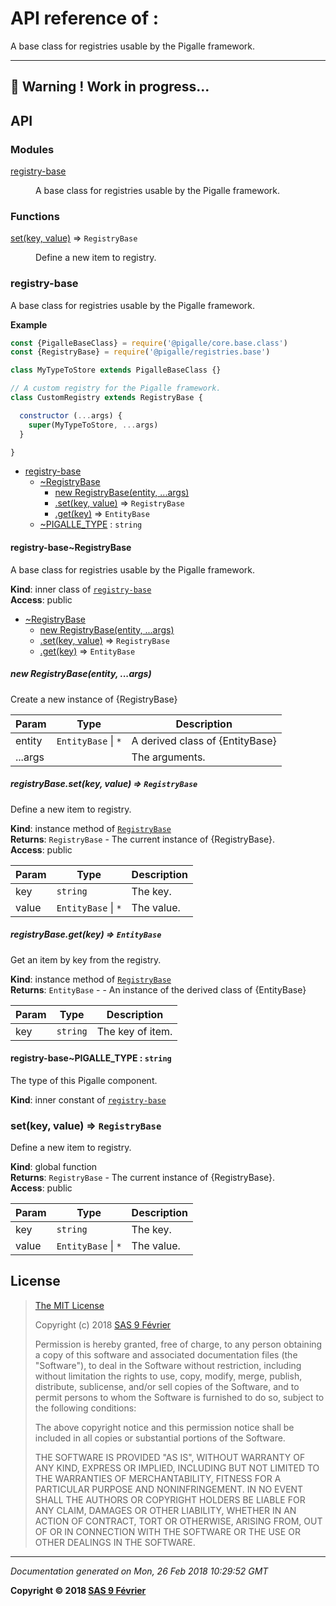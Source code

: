 # API reference of :

A base class for registries usable by the Pigalle framework.

---
&#x1F34E; **__Warning !__ Work in progress...**
---
## API

### Modules

<dl>
<dt><a href="#module_registry-base">registry-base</a></dt>
<dd><p>A base class for registries usable by the Pigalle framework.</p>
</dd>
</dl>

### Functions

<dl>
<dt><a href="#set">set(key, value)</a> ⇒ <code>RegistryBase</code></dt>
<dd><p>Define a new item to registry.</p>
</dd>
</dl>

<a name="module_registry-base"></a>

### registry-base
A base class for registries usable by the Pigalle framework.

**Example**  
```js
const {PigalleBaseClass} = require('@pigalle/core.base.class')
const {RegistryBase} = require('@pigalle/registries.base')

class MyTypeToStore extends PigalleBaseClass {}

// A custom registry for the Pigalle framework.
class CustomRegistry extends RegistryBase {

  constructor (...args) {
    super(MyTypeToStore, ...args)
  }

}
```

* [registry-base](#module_registry-base)
    * [~RegistryBase](#module_registry-base..RegistryBase)
        * [new RegistryBase(entity, ...args)](#new_module_registry-base..RegistryBase_new)
        * [.set(key, value)](#module_registry-base..RegistryBase+set) ⇒ <code>RegistryBase</code>
        * [.get(key)](#module_registry-base..RegistryBase+get) ⇒ <code>EntityBase</code>
    * [~PIGALLE_TYPE](#module_registry-base..PIGALLE_TYPE) : <code>string</code>

<a name="module_registry-base..RegistryBase"></a>

#### registry-base~RegistryBase
A base class for registries usable by the Pigalle framework.

**Kind**: inner class of [<code>registry-base</code>](#module_registry-base)  
**Access**: public  

* [~RegistryBase](#module_registry-base..RegistryBase)
    * [new RegistryBase(entity, ...args)](#new_module_registry-base..RegistryBase_new)
    * [.set(key, value)](#module_registry-base..RegistryBase+set) ⇒ <code>RegistryBase</code>
    * [.get(key)](#module_registry-base..RegistryBase+get) ⇒ <code>EntityBase</code>

<a name="new_module_registry-base..RegistryBase_new"></a>

##### new RegistryBase(entity, ...args)
Create a new instance of {RegistryBase}


| Param | Type | Description |
| --- | --- | --- |
| entity | <code>EntityBase</code> \| <code>\*</code> | A derived class of {EntityBase} |
| ...args |  | The arguments. |

<a name="module_registry-base..RegistryBase+set"></a>

##### registryBase.set(key, value) ⇒ <code>RegistryBase</code>
Define a new item to registry.

**Kind**: instance method of [<code>RegistryBase</code>](#module_registry-base..RegistryBase)  
**Returns**: <code>RegistryBase</code> - The current instance of {RegistryBase}.  
**Access**: public  

| Param | Type | Description |
| --- | --- | --- |
| key | <code>string</code> | The key. |
| value | <code>EntityBase</code> \| <code>\*</code> | The value. |

<a name="module_registry-base..RegistryBase+get"></a>

##### registryBase.get(key) ⇒ <code>EntityBase</code>
Get an item by key from the registry.

**Kind**: instance method of [<code>RegistryBase</code>](#module_registry-base..RegistryBase)  
**Returns**: <code>EntityBase</code> - - An instance of the derived class of {EntityBase}  

| Param | Type | Description |
| --- | --- | --- |
| key | <code>string</code> | The key of item. |

<a name="module_registry-base..PIGALLE_TYPE"></a>

#### registry-base~PIGALLE_TYPE : <code>string</code>
The type of this Pigalle component.

**Kind**: inner constant of [<code>registry-base</code>](#module_registry-base)  
<a name="set"></a>

### set(key, value) ⇒ <code>RegistryBase</code>
Define a new item to registry.

**Kind**: global function  
**Returns**: <code>RegistryBase</code> - The current instance of {RegistryBase}.  
**Access**: public  

| Param | Type | Description |
| --- | --- | --- |
| key | <code>string</code> | The key. |
| value | <code>EntityBase</code> \| <code>\*</code> | The value. |

## <a name="license"> License

>
> [The MIT License](https://opensource.org/licenses/MIT)
>
> Copyright (c) 2018 [SAS 9 Février](https://9fevrier.com/)
>
> Permission is hereby granted, free of charge, to any person obtaining a copy
> of this software and associated documentation files (the "Software"), to deal
> in the Software without restriction, including without limitation the rights
> to use, copy, modify, merge, publish, distribute, sublicense, and/or sell
> copies of the Software, and to permit persons to whom the Software is
> furnished to do so, subject to the following conditions:
>
> The above copyright notice and this permission notice shall be included in all
> copies or substantial portions of the Software.
>
> THE SOFTWARE IS PROVIDED "AS IS", WITHOUT WARRANTY OF ANY KIND, EXPRESS OR
> IMPLIED, INCLUDING BUT NOT LIMITED TO THE WARRANTIES OF MERCHANTABILITY,
> FITNESS FOR A PARTICULAR PURPOSE AND NONINFRINGEMENT. IN NO EVENT SHALL THE
>AUTHORS OR COPYRIGHT HOLDERS BE LIABLE FOR ANY CLAIM, DAMAGES OR OTHER
> LIABILITY, WHETHER IN AN ACTION OF CONTRACT, TORT OR OTHERWISE, ARISING FROM,
> OUT OF OR IN CONNECTION WITH THE SOFTWARE OR THE USE OR OTHER DEALINGS IN THE
> SOFTWARE.
>

***

_Documentation generated on Mon, 26 Feb 2018 10:29:52 GMT_

**Copyright &copy; 2018 [SAS 9 Février](https://9fevrier.com/)**

